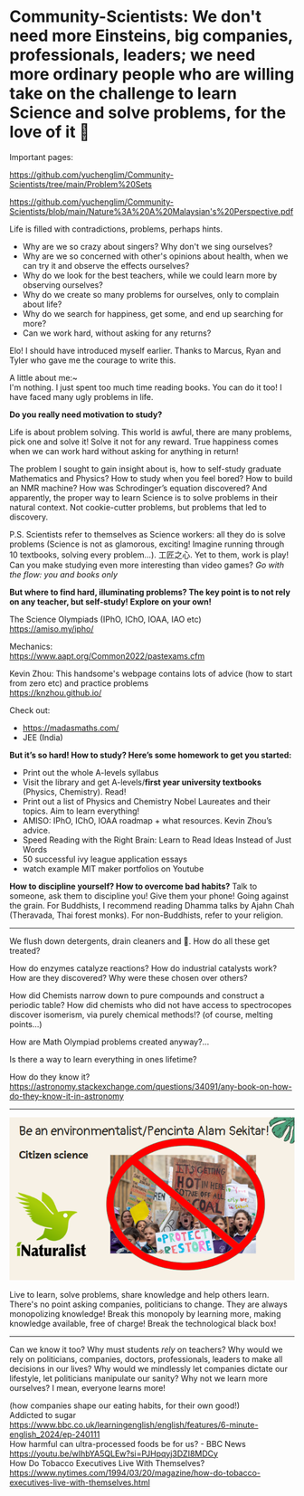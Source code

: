# Community-Scientists: We don't need more Einsteins, big companies, professionals, leaders; we need more ordinary people who are willing take on the challenge to learn Science and solve problems, for the love of it 🩷

Important pages:

https://github.com/yuchenglim/Community-Scientists/tree/main/Problem%20Sets

https://github.com/yuchenglim/Community-Scientists/blob/main/Nature%3A%20A%20Malaysian's%20Perspective.pdf


Life is filled with contradictions, problems, perhaps hints.
- Why are we so crazy about singers? Why don't we sing ourselves?
- Why are we so concerned with other's opinions about health, when we can try it and observe the effects ourselves?
- Why do we look for the best teachers, while we could learn more by observing ourselves?
- Why do we create so many problems for ourselves, only to complain about life?
- Why do we search for happiness, get some, and end up searching for more?
- Can we work hard, without asking for any returns?

Elo! I should have introduced myself earlier. Thanks to Marcus, Ryan and Tyler who gave me the courage to write this.

A little about me:~  
I'm nothing. I just spent too much time reading books. You can do it too! I have faced many ugly problems in life.

**Do you really need motivation to study?**

Life is about problem solving. This world is awful, there are many problems, pick one and solve it! Solve it not for any reward. True happiness comes when we can work hard without asking for anything in return!

The problem I sought to gain insight about is, how to self-study graduate Mathematics and Physics? How to study when you feel bored? How to build an NMR machine? How was Schrodinger’s equation discovered? And apparently, the proper way to learn Science is to solve problems in their natural context. Not cookie-cutter problems, but problems that led to discovery.

P.S. Scientists refer to themselves as Science workers: all they do is solve problems (Science is not as glamorous, exciting! Imagine running through 10 textbooks, solving every problem…). 工匠之心. Yet to them, work is play! Can you make studying even more interesting than video games? *Go with the flow: you and books only*

**But where to find hard, illuminating problems? The key point is to not rely on any teacher, but self-study! Explore on your own!**

The Science Olympiads (IPhO, IChO, IOAA, IAO etc)  
https://amiso.my/ipho/

Mechanics:  
https://www.aapt.org/Common2022/pastexams.cfm

Kevin Zhou: This handsome's webpage contains lots of advice (how to start from zero etc) and practice problems  
https://knzhou.github.io/

Check out:
- https://madasmaths.com/
- JEE (India)

**But it’s so hard! How to study? Here’s some homework to get you started:**
- Print out the whole A-levels syllabus
- Visit the library and get A-levels/**first year university textbooks** (Physics, Chemistry). Read!
- Print out a list of Physics and Chemistry Nobel Laureates and their topics. Aim to learn everything!
- AMISO: IPhO, IChO, IOAA roadmap + what resources. Kevin Zhou’s advice.
- Speed Reading with the Right Brain: Learn to Read Ideas Instead of Just Words
- 50 successful ivy league application essays
- watch example MIT maker portfolios on Youtube
 
**How to discipline yourself? How to overcome bad habits?**
Talk to someone, ask them to discipline you! Give them your phone! Going against the grain.
For Buddhists, I recommend reading Dhamma talks by Ajahn Chah (Theravada, Thai forest monks). For non-Buddhists, refer to your religion.

________________________________________________________


We flush down detergents, drain cleaners and 💩. How do all these get treated?

How do enzymes catalyze reactions? How do industrial catalysts work? How are they discovered? Why were these chosen over others?

How did Chemists narrow down to pure compounds and construct a periodic table? How did chemists who did not have access to spectrocopes discover isomerism, via purely chemical methods!? (of course, melting points...)

How are Math Olympiad problems created anyway?...

Is there a way to learn everything in ones lifetime? 

How do they know it?  
https://astronomy.stackexchange.com/questions/34091/any-book-on-how-do-they-know-it-in-astronomy


_____________

![learn_x_protest](https://github.com/yuchenglim/Community-Scientists/blob/main/Images/learn_x_protest.png)

Live to learn, solve problems, share knowledge and help others learn. There's no point asking companies, politicians to change. They are always monopolizing knowledge! Break this monopoly by learning more, making knowledge available, free of charge! Break the technological black box!


____________________________________________________________


Can we know it too? Why must students *rely* on teachers? Why would we rely on politicians, companies, doctors, professionals, leaders to make all decisions in our lives? Why would we mindlessly let companies dictate our lifestyle, let politicians manipulate our sanity? Why not we learn more ourselves? I mean, everyone learns more! 

(how companies shape our eating habits, for their own good!)  
Addicted to sugar  
https://www.bbc.co.uk/learningenglish/english/features/6-minute-english_2024/ep-240111  
How harmful can ultra-processed foods be for us? - BBC News  
https://youtu.be/wIhbYA5QLEw?si=PJHpqyj3DZI8MDCy  
How Do Tobacco Executives Live With Themselves?  
https://www.nytimes.com/1994/03/20/magazine/how-do-tobacco-executives-live-with-themselves.html
